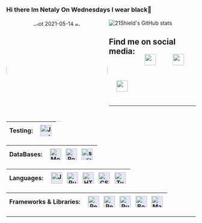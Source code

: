 
#
### Hi there Im Netaly On Wednesdays I wear black👋
<img  align="left" width="270" alt="Screen Shot 2021-05-14 at 6 43 59 PM" src="https://user-images.githubusercontent.com/25016486/118338753-ea37ca00-b4e4-11eb-94c2-c7ac2e72306e.png" style="border-radius: 13rem;"/> 

![21Shield's GitHub stats](https://github-readme-stats.vercel.app/api?username=21shield&theme=graywhite&show_icons=true)

###

## Find me on social media:  <a href="https://linkedin.com/in/netalyRamirez" target="_blank" rel="noopener noreferrer"> <img src="https://cdn.jsdelivr.net/npm/simple-icons@v3/icons/linkedin.svg" height="30" style="vertical-align:top; margin:4px; padding: 1rem;"></a> <a href="https://21netaly.medium.com/" target="_blank" rel="noopener noreferrer"> <img src="https://cdn.jsdelivr.net/npm/simple-icons@3.13.0/icons/medium.svg" height="30" style="vertical-align:top; margin:4px; padding: 1rem;"></a> <a href="https://twitter.com/NetalyCodes" target="_blank" rel="noopener noreferrer"> <img src="https://cdn.jsdelivr.net/npm/simple-icons@3.13.0/icons/twitter.svg" height="30" style="vertical-align:top; margin:4px; padding: 1rem;"></a> 


----
| Testing: | <img src="https://cdn.jsdelivr.net/npm/simple-icons@3.13.0/icons/jest.svg" alt="Jest" height="30" style="vertical-align:top; margin:4px; background-color: lavender;"> | 
| :----:  |    :----:   |

| DataBases:  | <img src="https://cdn.jsdelivr.net/npm/simple-icons@3.13.0/icons/mongodb.svg" alt="MongoDb" height="30" style="vertical-align:top; margin:4px; background-color: lavender;">  <img src="https://cdn.jsdelivr.net/npm/simple-icons@3.13.0/icons/postgresql.svg" alt="PostgreSQL" height="30" style="vertical-align:top; margin:4px; background-color: lavender;"> <img src="https://cdn.jsdelivr.net/npm/simple-icons@3.13.0/icons/sqlite.svg" alt="sqlite" height="30" style="vertical-align:top; margin:4px; background-color: lavender;">| 
| :----:  |    :----:   |


| Languages: | <img src="https://cdn.jsdelivr.net/npm/simple-icons@3.13.0/icons/javascript.svg" alt="JavaScript" height="30" style="vertical-align:top; margin:4px; background-color: lavender;">  <img src="https://cdn.jsdelivr.net/npm/simple-icons@3.13.0/icons/ruby.svg" alt="Ruby" height="30" style="vertical-align:top; margin:4px; background-color: lavender;"> <img src="https://cdn.jsdelivr.net/npm/simple-icons@3.13.0/icons/html5.svg" alt="HTML" height="30" style="vertical-align:top; margin:4px; background-color: lavender;"> <img src="https://cdn.jsdelivr.net/npm/simple-icons@3.13.0/icons/css3.svg" alt="CSS" height="30" style="vertical-align:top; margin:4px; background-color: lavender;"> <img src="https://cdn.jsdelivr.net/npm/simple-icons@3.13.0/icons/typescript.svg" alt="TypeScript" height="30" style="vertical-align:top; margin:4px; background-color: lavender;"> | 
| :----:  |    :----:   |  

|  Frameworks & Libraries: |  <img src="https://cdn.jsdelivr.net/npm/simple-icons@3.13.0/icons/react.svg" alt="React" height="30" style="vertical-align:top; margin:4px; background-color: lavender;">  <img src="https://cdn.jsdelivr.net/npm/simple-icons@3.13.0/icons/redux.svg" alt="Redux" height="30" style="vertical-align:top; margin:4px; background-color: lavender;"> <img src="https://cdn.jsdelivr.net/npm/simple-icons@3.13.0/icons/rubyonrails.svg" alt="RubyOnRails" height="30" style="vertical-align:top; margin:4px; background-color: lavender;">  <img src="https://cdn.jsdelivr.net/npm/simple-icons@3.13.0/icons/bootstrap.svg" alt="Bootstrap" height="30" style="vertical-align:top; margin:4px; background-color: lavender;">  <img src="https://cdn.jsdelivr.net/npm/simple-icons@3.13.0/icons/material-ui.svg" alt="Material Ui" height="30" style="vertical-align:top; margin:4px; background-color: lavender;">| 
| :----:  |    :----:   | 


------




<!--
**21shield/21shield** is a ✨ _special_ ✨ repository because its `README.md` (this file) appears on your GitHub profile.

Here are some ideas to get you started:

- 🔭 I’m currently working on ...
- 🌱 I’m currently learning ...
- 👯 I’m looking to collaborate on ...
- 🤔 I’m looking for help with ...
- 💬 Ask me about ...
- 📫 How to reach me: ...
- 😄 Pronouns: ...
- ⚡ Fun fact: ...
-->
